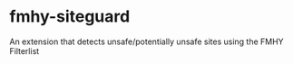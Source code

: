# fmhy-siteguard
An extension that detects unsafe/potentially unsafe sites using the FMHY Filterlist
